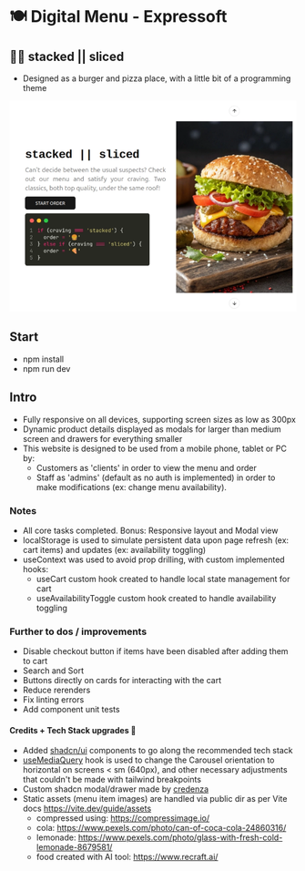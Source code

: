 # 🍽️ Digital Menu - Expressoft

## 🍔🍕 stacked || sliced

- Designed as a burger and pizza place, with a little bit of a programming theme

![Home page preview](public/home-page.webp)

## Start

- npm install
- npm run dev

## Intro

- Fully responsive on all devices, supporting screen sizes as low as 300px
- Dynamic product details displayed as modals for larger than medium screen and drawers for everything smaller
- This website is designed to be used from a mobile phone, tablet or PC by:
  - Customers as 'clients' in order to view the menu and order
  - Staff as 'admins' (default as no auth is implemented) in order to make modifications (ex: change menu availability).

### Notes

- All core tasks completed. Bonus: Responsive layout and Modal view
- localStorage is used to simulate persistent data upon page refresh (ex: cart items) and updates (ex: availability toggling)
- useContext was used to avoid prop drilling, with custom implemented hooks:
  - useCart custom hook created to handle local state management for cart
  - useAvailabilityToggle custom hook created to handle availability toggling

### Further to dos / improvements

- Disable checkout button if items have been disabled after adding them to cart
- Search and Sort
- Buttons directly on cards for interacting with the cart
- Reduce rerenders
- Fix linting errors
- Add component unit tests

#### Credits + Tech Stack upgrades 🚀

- Added [shadcn/ui](https://ui.shadcn.com/) components to go along the recommended tech stack
- [useMediaQuery](https://usehooks.com/usemediaquery) hook is used to change the Carousel orientation to horizontal on screens < sm (640px), and other necessary adjustments that couldn't be made with tailwind breakpoints
- Custom shadcn modal/drawer made by [credenza](https://github.com/redpangilinan/credenza)
- Static assets (menu item images) are handled via public dir as per Vite docs https://vite.dev/guide/assets
  - compressed using: https://compressimage.io/
  - cola: https://www.pexels.com/photo/can-of-coca-cola-24860316/
  - lemonade: https://www.pexels.com/photo/glass-with-fresh-cold-lemonade-8679581/
  - food created with AI tool: https://www.recraft.ai/
